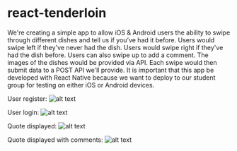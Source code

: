 # react-tenderloin
We're creating a simple app to allow iOS &amp; Android users the ability to swipe through different dishes and tell us if you’ve had it before. Users would swipe left if they've never had the dish. Users would swipe right if they've had the dish before. Users can also swipe up to add a comment. The images of the dishes would be provided via API. Each swipe would then submit data to a POST API we'll provide. It is important that this app be developed with React Native because we want to deploy to our student group for testing on either iOS or Android devices.

User register: 
![alt text](https://github.com/reactnatively/react-tenderloin/blob/master/tenderloin-register.png?raw=true "User register")

User login: 
![alt text](https://github.com/reactnatively/react-tenderloin/blob/master/tenderloin-login.png?raw=true "User login")

Quote displayed: 
![alt text](https://github.com/reactnatively/react-tenderloin/blob/master/tenderloin-home-quotedisplayed.png?raw=true "Quote displayed")

Quote displayed with comments: 
![alt text](https://github.com/reactnatively/react-tenderloin/blob/master/tenderloin-home-quotedisplayed-withcomments.png?raw=true "Quotes displayed with comments")

